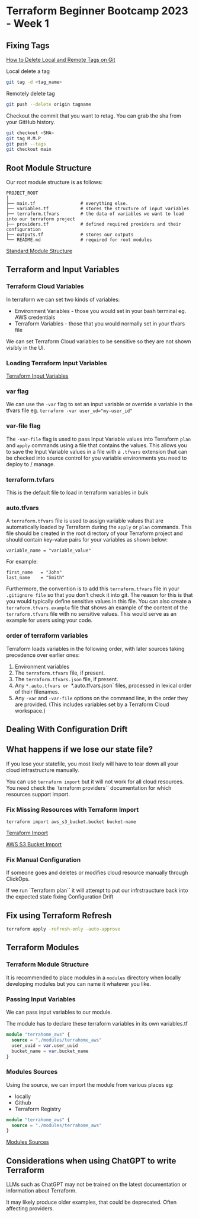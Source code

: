 # Terraform Beginner Bootcamp 2023 - Week 1

## Fixing Tags

[How to Delete Local and Remote Tags on Git](https://devconnected.com/how-to-delete-local-and-remote-tags-on-git/)

Local delete a tag

```sh
git tag -d <tag_name>
```

Remotely delete tag

```sh
git push --delete origin tagname
```

Checkout the commit that you want to retag. You can grab the sha from your GitHub history.

```sh
git checkout <SHA>
git tag M.M.P
git push --tags
git checkout main
```

## Root Module Structure

Our root module structure is as follows:

```
PROJECT_ROOT
│
├── main.tf                 # everything else.
├── variables.tf            # stores the structure of input variables
├── terraform.tfvars        # the data of variables we want to load into our terraform project
├── providers.tf            # defined required providers and their configuration
├── outputs.tf              # stores our outputs
└── README.md               # required for root modules
```

[Standard Module Structure](https://developer.hashicorp.com/terraform/language/modules/develop/structure)

## Terraform and Input Variables

### Terraform Cloud Variables

In terraform we can set two kinds of variables:
- Environment Variables - those you would set in your bash terminal eg. AWS credentials
- Terraform Variables - those that you would normally set in your tfvars file

We can set Terraform Cloud variables to be sensitive so they are not shown visibly in the UI.

### Loading Terraform Input Variables

[Terraform Input Variables](https://developer.hashicorp.com/terraform/language/values/variables)

### var flag
We can use the `-var` flag to set an input variable or override a variable in the tfvars file eg. `terraform -var user_ud="my-user_id"`

### var-file flag

The `-var-file` flag is used to pass Input Variable values into Terraform `plan` and `apply` commands using a file that contains the values. This allows you to save the Input Variable values in a file with a `.tfvars` extension that can be checked into source control for you variable environments you need to deploy to / manage.

### terraform.tvfars

This is the default file to load in terraform variables in bulk

### auto.tfvars

A `terraform.tfvars` file is used to assign variable values that are automatically loaded by Terraform during the `apply` or `plan` commands. This file should be created in the root directory of your Terraform project and should contain key-value pairs for your variables as shown below:

```
variable_name = "variable_value"
```
For example:

```
first_name   = "John"
last_name    = "Smith"
```

Furthermore, the convention is to add this `terraform.tfvars` file in your `.gitignore file` so that you don't check it into git. The reason for this is that you would typically define sensitive values in this file. You can also create a `terraform.tfvars.example` file that shows an example of the content of the `terraform.tfvars` file with no sensitive values. This would serve as an example for users using your code.

### order of terraform variables

Terraform loads variables in the following order, with later sources taking precedence over earlier ones:

1. Environment variables
2. The `terraform.tfvars` file, if present.
3. The `terraform.tfvars.json` file, if present.
4. Any `*.auto.tfvars or `*.auto.tfvars.json` files, processed in lexical order of their filenames.
5. Any `-var` and `-var-file` options on the command line, in the order they are provided. (This includes variables set by a Terraform Cloud workspace.)

## Dealing With Configuration Drift

## What happens if we lose our state file?

If you lose your statefile, you most likely will have to tear down all your cloud infrastructure manually.

You can use `terraform import` but it will not work for all cloud resources. You need check the `terraform providers`` documentation for which resources support import.

### Fix Missing Resources with Terraform Import

`terraform import aws_s3_bucket.bucket bucket-name`

[Terraform Import](https://developer.hashicorp.com/terraform/cli/import)

[AWS S3 Bucket Import](https://registry.terraform.io/providers/hashicorp/aws/latest/docs/resources/s3_bucket#import)

### Fix Manual Configuration

If someone goes and deletes or modifies cloud resource manually through ClickOps. 

If we run `Terraform plan`` it will attempt to put our infrstraucture back into the expected state fixing Configuration Drift

## Fix using Terraform Refresh

```sh
terraform apply -refresh-only -auto-approve
```

## Terraform Modules

### Terraform Module Structure

It is recommended to place modules in a `modules` directory when locally developing modules but you can name it whatever you like.

### Passing Input Variables

We can pass input variables to our module.

The module has to declare these terraform variables in its own variables.tf

```tf
module "terrahome_aws" {
  source = "./modules/terrahome_aws"
  user_uuid = var.user_uuid
  bucket_name = var.bucket_name
}
```

### Modules Sources

Using the source, we can import the module from various places eg:

- locally
- Github
- Terraform Registry

```tf
module "terrahome_aws" {
  source = "./modules/terrahome_aws"
}
```


[Modules Sources](https://developer.hashicorp.com/terraform/language/modules/sources)

## Considerations when using ChatGPT to write Terraform

LLMs such as ChatGPT may not be trained on the latest documentation or information about Terraform.

It may likely produce older examples, that could be deprecated. Often affecting providers.



